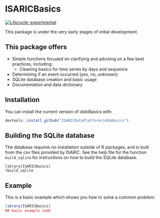 # ISARICBasics

<!-- badges: start -->
[![Lifecycle: experimental](https://img.shields.io/badge/lifecycle-experimental-orange.svg)](https://lifecycle.r-lib.org/articles/stages.html#experimental)
<!-- badges: end -->

This package is under the very early stages of initial development.

## This package offers

* Simple functions focused on clarifying and advising on a few best practices, including:
  * Cleaning basics for time series by days and sequence
* Determining if an event occurred (yes, no, unknown)
* SQLite database creation and basic usage
* Documentation and data dictionary

## Installation

You can install the current version of iddoBasics with:

``` r
devtools::install_github("ISARICDataPlatform/iddoBasics")
```

## Building the SQLite database

The database requires no installation outside of R packages, and is built from
the csv files provided by ISARIC. See the help file for the function
`build_sqlite` for instructions on how to build the SQLite database.

```
library(ISARICBasics)
?build_sqlite
```

## Example

This is a basic example which shows you how to solve a common problem:

``` r
library(ISARICBasics)
## basic example code
```

